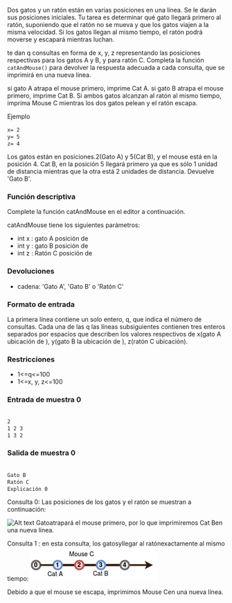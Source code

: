 Dos gatos y un ratón están en varias posiciones en una línea. Se le darán sus posiciones iniciales. Tu tarea es determinar qué gato llegará primero al ratón, suponiendo que el ratón no se mueva y que los gatos viajen a la misma velocidad. Si los gatos llegan al mismo tiempo, el ratón podrá moverse y escapará mientras luchan.

te dan q consultas en forma de x, y, z representando las posiciones respectivas para los gatos A y B, y para ratón C. Completa la función `catAndMouse()` para devolver la respuesta adecuada a cada consulta, que se imprimirá en una nueva línea.

si gato A atrapa el mouse primero, imprime Cat A.
si gato B atrapa el mouse primero, imprime Cat B.
Si ambos gatos alcanzan al ratón al mismo tiempo, imprima Mouse C mientras los dos gatos pelean y el ratón escapa.

Ejemplo

```
x= 2
y= 5
z= 4
```

Los gatos están en posiciones.2(Gato A) y 5(Cat B), y el mouse está en la posición 4. Cat B, en la posición 5 llegará primero ya que es sólo 1 unidad de distancia mientras que la otra está 2 unidades de distancia. Devuelve 'Gato B'.

### Función descriptiva

Complete la función catAndMouse en el editor a continuación.

catAndMouse tiene los siguientes parámetros:

- int x : gato A posición de
- int y : gato B posición de
- int z : Ratón C posición de

### Devoluciones

- cadena: 'Gato A', 'Gato B' o 'Ratón C'

### Formato de entrada

La primera línea contiene un solo entero, q, que indica el número de consultas.
Cada una de las q las líneas subsiguientes contienen tres enteros separados por espacios que describen los valores respectivos de x(gato A ubicación de ), y(gato B la ubicación de ), z(ratón C ubicación).

### Restricciones

- 1<=q<=100
- 1<=x, y, z<=100

### Entrada de muestra 0

```

2
1 2 3
1 3 2

```

### Salida de muestra 0

```

Gato B
Ratón C
Explicación 0

```

Consulta 0: Las posiciones de los gatos y el ratón se muestran a continuación:

![Alt text](https://s3.amazonaws.com/hr-challenge-images/0/1480434557-601bef86ba-cat1.png)
Gatoatrapará el mouse primero, por lo que imprimiremos Cat Ben una nueva línea.

Consulta 1 : en esta consulta, los gatosyllegar al ratónexactamente al mismo tiempo:
![Alt text](image-1.png)

Debido a que el mouse se escapa, imprimimos Mouse Cen una nueva línea.
